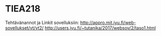 # TIEA218
Tehtävänannot ja Linkit sovelluksiin:
http://appro.mit.jyu.fi/web-sovellukset/vt/vt2/
http://users.jyu.fi/~tutanika/2017/websov/2/taso1.html
